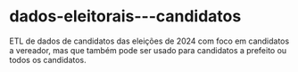 # dados-eleitorais---candidatos
ETL de dados de candidatos das eleições de 2024 com foco em candidatos a vereador, mas que também pode ser usado para candidatos a prefeito ou todos os candidatos.
